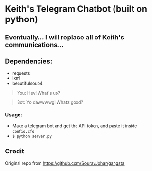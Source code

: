 # Keith's Telegram Chatbot (built on python)
## Eventually... I will replace all of Keith's communications...

## Dependencies:
  * requests
  * lxml
  * beautifulsoup4

> You: Hey! What's up?

> Bot: Yo dawwwwg! Whatz good?

### Usage:
 * Make a telegram bot and get the API token, and paste it inside `config.cfg`
 * ```$ python server.py```

## Credit
Original repo from https://github.com/SouravJohar/gangsta
